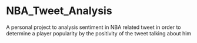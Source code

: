 # NBA_Tweet_Analysis
A personal project to analysis sentiment in NBA related tweet in order to determine a player popularity by the positivity of the tweet talking about him
